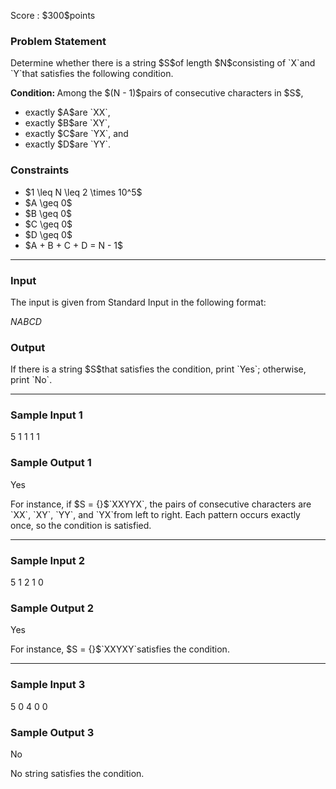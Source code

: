 
<div>

<span>

<span>

<p>
Score : $300$points
</p>

<div>

<section>

### **Problem Statement**

<p>
Determine whether there is a string $S$of length $N$consisting of `X`and `Y`that satisfies the following condition.
</p>

<p>

<b>
Condition:
</b>
Among the $(N - 1)$pairs of consecutive characters in $S$,
</p>

<ul>

<li>
exactly $A$are `XX`,
</li>

<li>
exactly $B$are `XY`,
</li>

<li>
exactly $C$are `YX`, and
</li>

<li>
exactly $D$are `YY`.
</li>

</ul>

</section>

</div>

<div>

<section>

### **Constraints**

<ul>

<li>
$1 \leq N \leq 2 \times 10^5$
</li>

<li>
$A \geq 0$
</li>

<li>
$B \geq 0$
</li>

<li>
$C \geq 0$
</li>

<li>
$D \geq 0$
</li>

<li>
$A + B + C + D = N - 1$
</li>

</ul>

</section>

</div>

---

<div>

<div>

<section>

### **Input**

<p>
The input is given from Standard Input in the following format:
</p>

<div>

$N$$A$$B$$C$$D$
</div>

</section>

</div>

<div>

<section>

### **Output**

<p>
If there is a string $S$that satisfies the condition, print `Yes`; otherwise, print `No`.
</p>

</section>

</div>

</div>

---

<div>

<section>

### **Sample Input 1**

<div>

5 1 1 1 1

</div>

</section>

</div>

<div>

<section>

### **Sample Output 1**

<div>

Yes

</div>

<p>
For instance, if $S = {}$`XXYYX`, the pairs of consecutive characters are `XX`, `XY`, `YY`, and `YX`from left to right. Each pattern occurs exactly once, so the condition is satisfied.
</p>

</section>

</div>

---

<div>

<section>

### **Sample Input 2**

<div>

5 1 2 1 0

</div>

</section>

</div>

<div>

<section>

### **Sample Output 2**

<div>

Yes

</div>

<p>
For instance, $S = {}$`XXYXY`satisfies the condition.
</p>

</section>

</div>

---

<div>

<section>

### **Sample Input 3**

<div>

5 0 4 0 0

</div>

</section>

</div>

<div>

<section>

### **Sample Output 3**

<div>

No

</div>

<p>
No string satisfies the condition.
</p>

</section>

</div>

</span>

</span>

</div>
